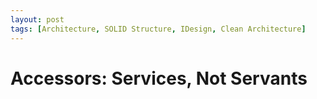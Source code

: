 ```yaml
---
layout: post
tags: [Architecture, SOLID Structure, IDesign, Clean Architecture]
---
```


# Accessors: Services, Not Servants

